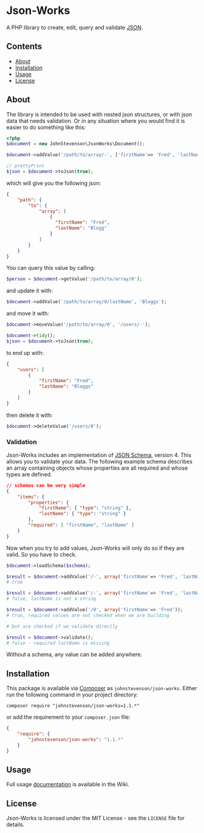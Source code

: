 Json-Works
==========

A PHP library to create, edit, query and validate [JSON](https://www.json.org/).

## Contents
* [About](#about)
* [Installation](#installation)
* [Usage](#usage)
* [License](#license)

## About

The library is intended to be used with nested json structures, or with json data that needs validation. Or in any situation where you would find it is easier to do something like this:

```php
<?php
$document = new JohnStevenson\JsonWorks\Document();

$document->addValue('/path/to/array/-', ['firstName'=> 'Fred', 'lastName' => 'Blogg']);

// prettyPrint
$json = $document->toJson(true);
```

which will give you the following json:

```json
{
    "path": {
        "to": {
            "array": [
                {
                  "firstName": "Fred",
                  "lastName": "Blogg"
                }
            ]
        }
    }
}
```

You can query this value by calling:

```php
$person = $document->getValue('/path/to/array/0');
```

and update it with:

```php
$document->addValue('/path/to/array/0/lastName', 'Bloggs');
```
and move it with:

```php
$document->moveValue('/path/to/array/0', '/users/-');

$document->tidy();
$json = $document->toJson(true);
```

to end up with:

```json
{
    "users": [
        {
            "firstName": "Fred",
            "lastName": "Bloggs"
        }
    ]
}
```

then delete it with:

```php
$document->deleteValue('/users/0');
```

### Validation

Json-Works includes an implementation of [JSON Schema][schema], version 4. This allows you to validate your data. The following example schema describes an array containing objects whose properties are all required and whose types are defined.

```json
// schemas can be very simple
{
    "items": {
        "properties": {
            "firstName": { "type": "string" },
            "lastName": { "type": "string" }
        },
        "required": [ "firstName", "lastName" ]
    }
}
```
Now when you try to add values, Json-Works will only do so if they are valid. So you have to check.

```php
$document->loadSchema($schema);

$result = $document->addValue('/-', array('firstName'=> 'Fred', 'lastName' => 'Bloggs'));
# true

$result = $document->addValue('/-', array('firstName'=> 'Fred', 'lastName' => 3));
# false, lastName is not a string

$result = $document->addValue('/0', array('firstName'=> 'Fred'));
# true, required values are not checked when we are building

# but are checked if we validate directly

$result = $document->validate();
# false - required lastName is missing
```

Without a schema, any value can be added anywhere.

<a name="Installation"></a>
## Installation
This package is available via [Composer][composer] as `johnstevenson/json-works`.
Either run the following command in your project directory:

```
composer require "johnstevenson/json-works=1.1.*"
```

or add the requirement to your `composer.json` file:

```json
{
    "require": {
        "johnstevenson/json-works": "1.1.*"
    }
}
```

## Usage

Full usage [documentation][wiki] is available in the Wiki.

## License

Json-Works is licensed under the MIT License - see the `LICENSE` file for details.

[pointer]: https://www.rfc-editor.org/rfc/rfc6901
[schema]: https://json-schema.org/
[composer]: https://getcomposer.org
[wiki]:https://github.com/johnstevenson/json-works/wiki/Home

